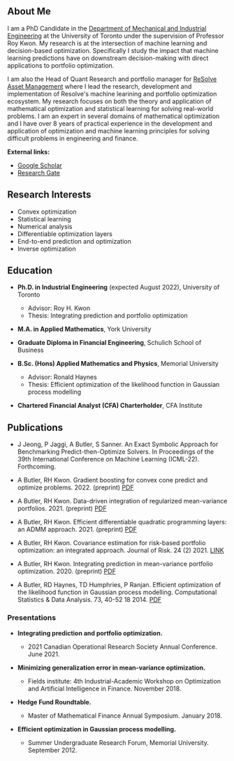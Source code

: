 ## About Me
I am a PhD Candidate in the [Department of Mechanical and Industrial Engineering](https://www.mie.utoronto.ca/) at the University of Toronto under the supervision of Professor Roy Kwon. My research is at the intersection of machine learning and decision-based optimization. Specifically I study the impact that machine learning predictions have on downstream decision-making with direct applications to portfolio optimization.

I am also the Head of Quant Research and portfolio manager for [ReSolve Asset Management](https://investresolve.com/) where I lead the research, development and implementation of Resolve's machine learining and portfolio optimization ecosystem. My research focuses on both the theory and application of mathematical optimization and statistical learning for solving real-world problems. I am an expert in several domains of mathematical optimization and I have over 8 years of practical experience in the development and application of optimization and machine learning principles for solving difficult problems in engineering and finance. 

**External links:**

 - [Google Scholar](https://scholar.google.com/citations?user=Wzs3v78AAAAJ&hl=en)
 - [Research Gate](https://www.researchgate.net/profile/Andrew-Butler-24)


## Research Interests
- Convex optimization
- Statistical learning
- Numerical analysis
- Differentiable optimization layers
- End-to-end prediction and optimization
- Inverse optimization 

## Education
- **Ph.D. in Industrial Engineering** (expected August 2022), University of Toronto 
    - Advisor: Roy H. Kwon 
    - Thesis: Integrating prediction and portfolio optimization

- **M.A. in Applied Mathematics**, York University 

- **Graduate Diploma in Financial Engineering**, Schulich School of Business

- **B.Sc. (Hons) Applied Mathematics and Physics**, Memorial University 
    - Advisor: Ronald Haynes
    - Thesis: Efficient optimization of the likelihood function in Gaussian process modelling

- **Chartered Financial Analyst (CFA) Charterholder**, CFA Institute

## Publications

- J Jeong, P Jaggi, A Butler, S Sanner. An Exact Symbolic Approach for Benchmarking Predict-then-Optimize Solvers. In Proceedings of the 39th International Conference on Machine Learning (ICML-22). Forthcoming.

- A Butler, RH Kwon. Gradient boosting for convex cone predict and optimize problems. 2022. (preprint) [PDF](https://arxiv.org/pdf/2204.06895.pdf)

- A Butler, RH Kwon. Data-driven integration of regularized mean-variance portfolios.	2021. (preprint) [PDF](https://arxiv.org/pdf/2112.07016.pdf)

- A Butler, RH Kwon. Efficient differentiable quadratic programming layers: an ADMM approach. 2021. (preprint) [PDF](https://arxiv.org/pdf/2112.07464.pdf) 

- A Butler, RH Kwon. Covariance estimation for risk-based portfolio optimization: an integrated approach. Journal of Risk. 24 (2)	2021. [LINK](https://www.risk.net/journal-of-risk/7905781/covariance-estimation-for-risk-based-portfolio-optimization-an-integrated-approach) 

-  A Butler, RH Kwon. Integrating prediction in mean-variance portfolio optimization. 2020. (preprint) [PDF](https://arxiv.org/pdf/2102.09287.pdf) 

- A Butler, RD Haynes, TD Humphries, P Ranjan. Efficient optimization of the likelihood function in Gaussian process modelling. Computational Statistics & Data Analysis. 73, 40-52	18	2014. [PDF](https://www.sciencedirect.com/science/article/abs/pii/S0167947313004556) 


### Presentations

- **Integrating prediction and portfolio optimization.** 
    - 2021 Canadian Operational Research Society Annual Conference. June 2021.

- **Minimizing generalization error in mean-variance optimization.**
    -  Fields institute: 4th Industrial-Academic Workshop on Optimization and Artificial Intelligence in Finance. November 2018.

- **Hedge Fund Roundtable.**
    -  Master of Mathematical Finance Annual Symposium. January 2018.
 
- **Efficient optimization in Gaussian process modelling.**
    -  Summer Undergraduate Research Forum, Memorial University. September 2012.


